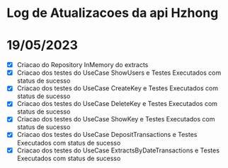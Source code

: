 # Log de Atualizacoes da api Hzhong

# 19/05/2023 

- [x] Criacao do Repository InMemory do extracts
- [x] Criacao dos testes do UseCase ShowUsers e Testes Executados com status de sucesso
- [x] Criacao dos testes do UseCase CreateKey e Testes Executados com status de sucesso
- [x] Criacao dos testes do UseCase DeleteKey e Testes Executados com status de sucesso
- [x] Criacao dos testes do UseCase ShowKey e Testes Executados com status de sucesso
- [x] Criacao dos testes do UseCase DepositTransactions e Testes Executados com status de sucesso
- [x] Criacao dos testes do UseCase ExtractsByDateTransactions e Testes Executados com status de sucesso